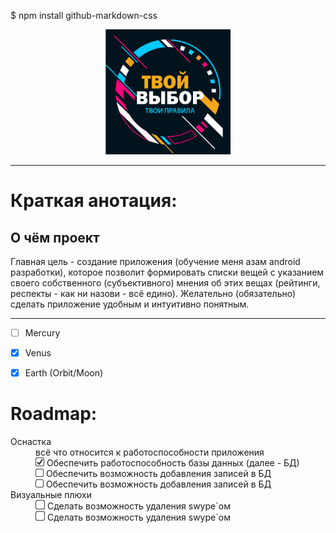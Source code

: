 $ npm install github-markdown-css


<p align="center"><img src=".gitimage/logo_frame_text.png" height="200" width="200"></p>

---

<h1>Краткая анотация:</h1>

<h2>О чём проект</h2>

<p>Главная цель - создание приложения (обучение меня азам android разработки), которое позволит 
формировать списки вещей с указанием своего собственного (субъективного) мнения об этих вещах 
(рейтинги, респекты - как ни назови - всё едино). Желательно (обязательно) сделать приложение 
удобным и интуитивно понятным. </p>

***
 
 - [ ] Mercury
 - [x] Venus
 - [x] Earth (Orbit/Moon)


<h1>Roadmap:</h1>
<dl>
  <dt>Оснастка</dt>
  <dd>всё что относится к работоспособности приложения
    <div><img src=".gitimage/chkbx_checked.png" height="14" width="14"> 
        Обеспечить работоспособность базы данных (далее - БД)</div>
    <div><img src=".gitimage/chkbx_unchecked.png" height="13" width="13"> 
        Обеспечить возможность добавления записей в БД</div>
    <div><img src=".gitimage/chkbx_unchecked.png" height="13" width="13"> 
        Обеспечить возможность добавления записей в БД</div>
  </dd>

  <dt>Визуальные плюхи</dt>
  <dd>
    <div><img src=".gitimage/chkbx_unchecked.png" height="15" width="15">
            Сделать возможность удаления swype`ом</div>
    <div>
        <img src=".gitimage/chkbx_unchecked.png" height="15" width="15">
        Сделать возможность удаления swype`ом</div>

  </dd>
</dl>

